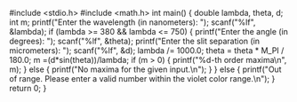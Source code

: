 #include <stdio.h>
#include <math.h>
int main()
{
    double lambda, theta, d;
    int m;
    printf("Enter the wavelength (in nanometers): ");
    scanf("%lf", &lambda);
    if (lambda >= 380 && lambda <= 750)
    {
        printf("Enter the angle (in degrees): ");
        scanf("%lf", &theta);
        printf("Enter the slit separation (in micrometers): ");
        scanf("%lf", &d);
        lambda /= 1000.0;
        theta = theta * M_PI / 180.0;
        m =(d*sin(theta))/lambda;
        if (m > 0)
        {
            printf("%d-th order maxima\n", m);
        }
        else
        {
            printf("No maxima for the given input.\n");
        }
    }
    else
    {
        printf("Out of range. Please enter a valid number within the violet color range.\n");
    }
    return 0;
}
